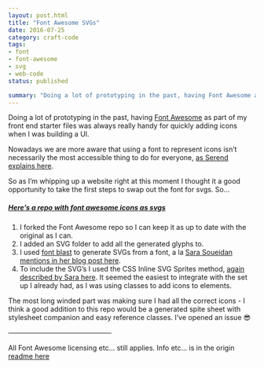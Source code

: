 ```yaml
---
layout: post.html
title: "Font Awesome SVGs"
date: 2016-07-25
category: craft-code
tags:
- font
- font-awesome
- svg
- web-code
status: published

summary: "Doing a lot of prototyping in the past, having Font Awesome as part of my front end starter files was always really handy for quickly adding icons when I was building a UI."
---
```


Doing a lot of prototyping in the past, having [Font Awesome](http://fontawesome.io/) as part of my front end starter files was always really handy for quickly adding icons when I was building a UI.

Nowadays we are more aware that using a font to represent icons isn’t necessarily the most accessible thing to do for everyone, [as Serend explains here](https://www.youtube.com/watch?v=9xXBYcWgCHA).

So as I’m whipping up a website right at this moment I thought it a good opportunity to take the first steps to swap out the font for svgs. So…

##### [Here’s a repo with font awesome icons as svgs](https://github.com/Rumyra/Font-Awesome-SVGs)

1. I forked the Font Awesome repo so I can keep it as up to date with the original as I can.
2. I added an SVG folder to add all the generated glyphs to.
3. I used [font blast](https://www.npmjs.com/package/font-blast) to generate SVGs from a font, a la [Sara Soueidan mentions in her blog post here](https://sarasoueidan.com/blog/icon-fonts-to-svg/).
4. To include the SVG’s I used the CSS Inline SVG Sprites method, [again described by Sara here](https://24ways.org/2014/an-overview-of-svg-sprite-creation-techniques/). It seemed the easiest to integrate with the set up I already had, as I was using classes to add icons to elements.

The most long winded part was making sure I had all the correct icons - I think a good addition to this repo would be a generated spite sheet with stylesheet companion and easy reference classes. I’ve opened an issue 😎

———————————————

All Font Awesome licensing etc… still applies. Info etc… is in the origin [readme here](https://github.com/FortAwesome/Font-Awesome)




